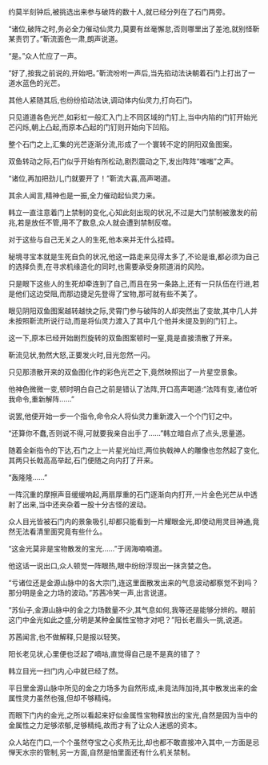 
约莫半刻钟后,被挑选出来参与破阵的数十人,就已经分列在了石门两旁。

“诸位,破阵之时,务必全力催动仙灵力,莫要有丝毫懈怠,否则哪里出了差池,就别怪靳某责罚了。”靳流面色一肃,朗声说道。

“是。”众人忙应了一声。

“好了,按我之前说的,开始吧。”靳流吩咐一声后,当先掐动法诀朝着石门上打出了一道水蓝色的光芒。

其他人紧随其后,也纷纷掐动法诀,调动体内仙灵力,打向石门。

只见道道各色光芒,如彩虹一般汇入门上不同区域的门钉上,当中内陷的门钉开始光芒闪烁,朝上凸起,而原本凸起的门钉则开始向下凹陷。

整个石门之上,汇集的光芒逐渐分流,形成了一个寰转不定的阴阳双鱼图案。

双鱼转动之际,石门似乎开始有所松动,剧烈震动之下,发出阵阵“嗤嗤”之声。

“诸位,再加把劲儿,门就要开了！”靳流大喜,高声喝道。

其余人闻言,精神也是一振,全力催动起仙灵力来。

韩立一直注意着门上禁制的变化,心知此刻出现的状况,不过是大门禁制被激发的前兆,若是放任不管,用不了数息,众人就会遭到禁制反噬。

对于这些与自己无关之人的生死,他本来并无什么挂碍。

秘境寻宝本就是生死自负的状况,他这一路走来见得太多了,不论是谁,都必须为自己的选择负责,在寻求机缘造化的同时,也需要承受身陨道消的风险。

只是眼下这些人的生死却牵连到了自己,而且在另一条路上,还有一只队伍在行进,若是他们这边受阻,而那边捷足先登得了宝物,那可就有些不美了。

眼见阴阳双鱼图案越转越快之际,灵霄门参与破阵的人却突然出了变故,其中几人并未按照靳流所说行动,而是将仙灵力渡入了其中几个他并未提及到的门钉上。

这一下,原本已经开始剧烈旋转的双鱼图案顿时一窒,竟是直接溃散了开来。

靳流见状,勃然大怒,正要发火时,目光忽然一闪。

只见那溃散开来的双鱼图化作的彩色光芒之下,竟然映照出了一片星空景象。

他神色微微一变,顿时明白自己之前是错认了法阵,开口高声喝道:“法阵有变,诸位听我命令,重新解阵……”

说罢,他便开始一步一个指令,命令众人将仙灵力重新渡入一个个门钉之中。

“还算你不蠢,否则说不得,可就要我亲自出手了……”韩立暗自点了点头,思量道。

随着全新指令的下达,石门之上一片星光灿烂,两位执戟神人的雕像也忽然起了变化,其两只长戟高高举起,石门便随之向内打了开来。

“轰隆隆……”

一阵沉重的摩擦声音缓缓响起,两扇厚重的石门逐渐向内打开,一片金色光芒从中透射了出来,当中还夹杂着一股十分古怪的波动。

众人目光皆被石门内的景象吸引,却都只能看到一片耀眼金光,即使动用灵目神通,竟然无法看清里面究竟有些什么。

“这金光莫非是宝物散发的宝光……”于阔海喃喃道。

他这话一说出口,众人顿觉一阵眼热,眼中纷纷浮现出一抹贪婪之色。

“亏诸位还是金源山脉中的各大宗门,连这里面散发出来的气息波动都察觉不到吗？那分明是金之力场的波动。”苏茜冷笑一声,出言说道。

“苏仙子,金源山脉中的金之力场数量不少,其气息如何,我等还是能够分辨的。眼前这门中金光如此之盛,分明是某种金属性宝物才对吧？”阳长老眉头一挑,说道。

苏茜闻言,也不做解释,只是报以轻笑。

阳长老见状,心里便也泛起了嘀咕,直觉得自己是不是真的错了？

韩立目光一扫门内,心中就已经了然。

平日里金源山脉中所见的金之力场多为自然形成,未竟法阵加持,其中散发出来的金属性灵力虽然也强,但却不够精纯。

而眼下门内的金光,之所以看起来好似金属性宝物释放出的宝光,自然是因为当中的金属性之力足够浓郁,足够精纯,故而才有了让众人迷惑的资本。

众人站在门口,一个个虽然夺宝之心炙热无比,却也都不敢直接冲入其中,一方面是忌惮天水宗的管制,另一方面,自然是怕里面还有什么机关禁制。